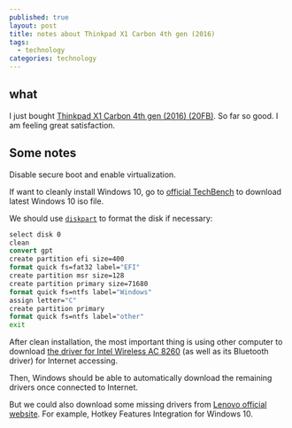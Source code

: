 ```yaml
---
published: true
layout: post
title: notes about Thinkpad X1 Carbon 4th gen (2016)
tags:
  - technology
categories: technology
---
```


## what

I just bought [Thinkpad X1 Carbon 4th gen (2016) (20FB)](http://shop.lenovo.com/us/en/laptops/thinkpad/x-series/x1-carbon-4/
). So far so good. I am feeling great satisfaction.

## Some notes

Disable secure boot and enable virtualization.

If want to cleanly install Windows 10, go to [official TechBench](https://www.microsoft.com/en-us/software-download/techbench) to download latest Windows 10 iso file.

We should use [`diskpart`](https://msdn.microsoft.com/en-us/library/windows/hardware/dn898510(v=vs.85).aspx) to format the disk if necessary:

```cmd
select disk 0
clean
convert gpt
create partition efi size=400
format quick fs=fat32 label="EFI"
create partition msr size=128
create partition primary size=71680
format quick fs=ntfs label="Windows"
assign letter="C"
create partition primary
format quick fs=ntfs label="other"
exit
```

After clean installation, the most important thing is using other computer to download [the driver for Intel Wireless AC 8260](https://downloadcenter.intel.com/product/86068/Intel-Dual-Band-Wireless-AC-8260) (as well as its Bluetooth driver) for Internet accessing.

Then, Windows should be able to automatically download the remaining drivers once connected to Internet.

But we could also download some missing drivers from [Lenovo official website](https://pcsupport.lenovo.com/us/en/products/laptops-and-netbooks/thinkpad-x-series-laptops/thinkpad-x1-carbon-type-20fb-20fc). For example, Hotkey Features Integration for Windows 10.

